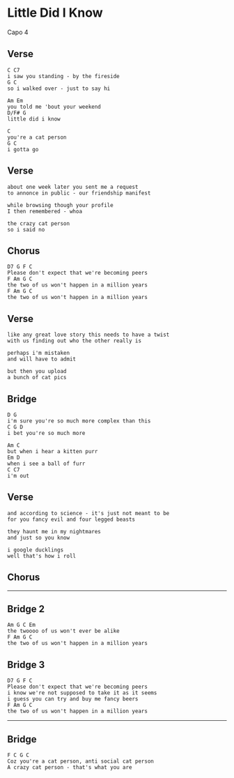 # Little Did I Know

Capo 4

## Verse

	C C7
	i saw you standing - by the fireside
	G C
	so i walked over - just to say hi

	Am Em
	you told me 'bout your weekend
	D/F# G
	little did i know

	C
	you're a cat person
	G C
	i gotta go

## Verse

	about one week later you sent me a request
	to annonce in public - our friendship manifest

	while browsing though your profile
	I then remembered - whoa

	the crazy cat person
	so i said no

## Chorus

	D7 G F C
	Please don't expect that we're becoming peers
	F Am G C
	the two of us won't happen in a million years
	F Am G C
	the two of us won't happen in a million years

## Verse

	like any great love story this needs to have a twist
	with us finding out who the other really is

	perhaps i'm mistaken
	and will have to admit

	but then you upload
	a bunch of cat pics

## Bridge

	D G
	i'm sure you're so much more complex than this
	C G D
	i bet you're so much more

	Am C
	but when i hear a kitten purr
	Em D
	when i see a ball of furr
	C C7
	i'm out

## Verse

	and according to science - it's just not meant to be
	for you fancy evil and four legged beasts

	they haunt me in my nightmares
	and just so you know

	i google ducklings
	well that's how i roll

## Chorus

-----

## Bridge 2

	Am G C Em
	the twoooo of us won't ever be alike
	F Am G C
	the two of us won't happen in a million years


## Bridge 3

	D7 G F C
	Please don't expect that we're becoming peers
	i know we're not supposed to take it as it seems
	i guess you can try and buy me fancy beers
	F Am G C
	the two of us won't happen in a million years


----


## Bridge
	F C G C
	Coz you're a cat person, anti social cat person
	A crazy cat person - that's what you are
